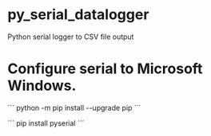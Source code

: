 # py_serial_datalogger
Python serial logger to CSV file output


# Configure serial to Microsoft Windows.

´´´
python -m pip install --upgrade pip
´´´

´´´
pip install pyserial
´´´
